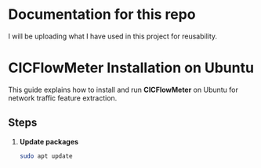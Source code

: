 # Documentation for this repo

I will be uploading what I have used in this project for reusability.

# CICFlowMeter Installation on Ubuntu

This guide explains how to install and run **CICFlowMeter** on Ubuntu for network traffic feature extraction.  

## Steps  

1. **Update packages**  
   ```bash
   sudo apt update
